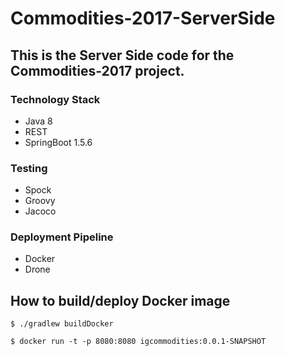 # Commodities-2017-ServerSide

## This is the Server Side code for the Commodities-2017 project.

### Technology Stack
- Java 8
- REST
- SpringBoot 1.5.6

### Testing
- Spock
- Groovy
- Jacoco

### Deployment Pipeline
- Docker
- Drone

## How to build/deploy Docker image

```
$ ./gradlew buildDocker

$ docker run -t -p 8080:8080 igcommodities:0.0.1-SNAPSHOT
```
